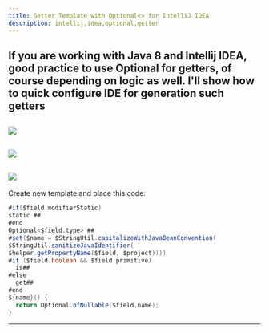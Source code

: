 ```yaml
---
title: Getter Template with Optional<> for IntelliJ IDEA
description: intellij,idea,optional,getter
---
```


If you are working with Java 8 and Intellij IDEA, good practice to use
Optional for getters, of course depending on logic as well.
I'll show how to quick configure IDE for generation such getters
---

![]({{site.baseurl}}/images/optional1.png)
---

![]({{site.baseurl}}/images/optional2.png)
---

![]({{site.baseurl}}/images/optional3.png)
---


Create new template and place this code:
```groovy
#if($field.modifierStatic)
static ##
#end
Optional<$field.type> ##
#set($name = $StringUtil.capitalizeWithJavaBeanConvention(
$StringUtil.sanitizeJavaIdentifier(
$helper.getPropertyName($field, $project))))
#if ($field.boolean && $field.primitive)
  is##
#else
  get##
#end
${name}() {
  return Optional.ofNullable($field.name);
}
```
---
